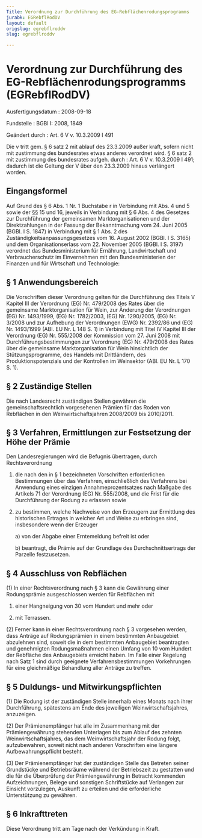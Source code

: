 ```yaml
---
Title: Verordnung zur Durchführung des EG-Rebflächenrodungsprogramms
jurabk: EGRebflRodDV
layout: default
origslug: egrebflroddv
slug: egrebflroddv

---
```


# Verordnung zur Durchführung des EG-Rebflächenrodungsprogramms (EGRebflRodDV)

Ausfertigungsdatum
:   2008-09-18

Fundstelle
:   BGBl I: 2008, 1849

Geändert durch
:   Art. 6 V v. 10.3.2009 I 491

Die v tritt gem. § 6 satz 2 mit ablauf des 23.3.2009 außer kraft, sofern nicht mit zustimmung des bundesrates etwas anderes verordnet wird. § 6 satz 2 mit zustimmung des bundesrates aufgeh. durch
:   Art. 6 V v. 10.3.2009 I 491; dadurch ist die Geltung der V über den 23.3.2009 hinaus verlängert worden.

## Eingangsformel

Auf Grund des § 6 Abs. 1 Nr. 1 Buchstabe r in Verbindung mit Abs. 4
und 5 sowie der §§ 15 und 16, jeweils in Verbindung mit § 6 Abs. 4 des
Gesetzes zur Durchführung der gemeinsamen Marktorganisationen und der
Direktzahlungen in der Fassung der Bekanntmachung vom 24. Juni 2005
(BGBl. I S. 1847) in Verbindung mit § 1 Abs. 2 des
Zuständigkeitsanpassungsgesetzes vom 16. August 2002 (BGBl. I S. 3165)
und dem Organisationserlass vom 22. November 2005 (BGBl. I S. 3197)
verordnet das Bundesministerium für Ernährung, Landwirtschaft und
Verbraucherschutz im Einvernehmen mit den Bundesministerien der
Finanzen und für Wirtschaft und Technologie:

## § 1 Anwendungsbereich

Die Vorschriften dieser Verordnung gelten für die Durchführung des
Titels V Kapitel III der Verordnung (EG) Nr. 479/2008 des Rates über
die gemeinsame Marktorganisation für Wein, zur Änderung der
Verordnungen (EG) Nr. 1493/1999, (EG) Nr. 1782/2003, (EG) Nr.
1290/2005, (EG) Nr. 3/2008 und zur Aufhebung der Verordnungen (EWG)
Nr. 2392/86 und (EG) Nr. 1493/1999 (ABl. EU Nr. L 148 S. 1) in
Verbindung mit Titel IV Kapitel III der Verordnung (EG) Nr. 555/2008
der Kommission vom 27. Juni 2008 mit Durchführungsbestimmungen zur
Verordnung (EG) Nr. 479/2008 des Rates über die gemeinsame
Marktorganisation für Wein hinsichtlich der Stützungsprogramme, des
Handels mit Drittländern, des Produktionspotenzials und der Kontrollen
im Weinsektor (ABl. EU Nr. L 170 S. 1).

## § 2 Zuständige Stellen

Die nach Landesrecht zuständigen Stellen gewähren die
gemeinschaftsrechtlich vorgesehenen Prämien für das Roden von
Rebflächen in den Weinwirtschaftsjahren 2008/2009 bis 2010/2011.

## § 3 Verfahren, Ermittlungen zur Festsetzung der Höhe der Prämie

Den Landesregierungen wird die Befugnis übertragen, durch
Rechtsverordnung

1.  die nach den in § 1 bezeichneten Vorschriften erforderlichen
    Bestimmungen über das Verfahren, einschließlich des Verfahrens bei
    Anwendung eines einzigen Annahmeprozentsatzes nach Maßgabe des
    Artikels 71 der Verordnung (EG) Nr. 555/2008, und die Frist für die
    Durchführung der Rodung zu erlassen sowie


2.  zu bestimmen, welche Nachweise von den Erzeugern zur Ermittlung des
    historischen Ertrages in welcher Art und Weise zu erbringen sind,
    insbesondere wenn der Erzeuger

    a)  von der Abgabe einer Erntemeldung befreit ist oder


    b)  beantragt, die Prämie auf der Grundlage des Durchschnittsertrags der
        Parzelle festzusetzen.

## § 4 Ausschluss von Rebflächen

(1) In einer Rechtsverordnung nach § 3 kann die Gewährung einer
Rodungsprämie ausgeschlossen werden für Rebflächen mit

1.  einer Hangneigung von 30 vom Hundert und mehr oder


2.  mit Terrassen.




(2) Ferner kann in einer Rechtsverordnung nach § 3 vorgesehen werden,
dass Anträge auf Rodungsprämien in einem bestimmten Anbaugebiet
abzulehnen sind, soweit die in dem bestimmten Anbaugebiet beantragten
und genehmigten Rodungsmaßnahmen einen Umfang von 10 vom Hundert der
Rebfläche des Anbaugebiets erreicht haben. Im Falle einer Regelung
nach Satz 1 sind durch geeignete Verfahrensbestimmungen Vorkehrungen
für eine gleichmäßige Behandlung aller Anträge zu treffen.

## § 5 Duldungs- und Mitwirkungspflichten

(1) Die Rodung ist der zuständigen Stelle innerhalb eines Monats nach
ihrer Durchführung, spätestens am Ende des jeweiligen
Weinwirtschaftsjahres, anzuzeigen.

(2) Der Prämienempfänger hat alle im Zusammenhang mit der
Prämiengewährung stehenden Unterlagen bis zum Ablauf des zehnten
Weinwirtschaftsjahres, das dem Weinwirtschaftsjahr der Rodung folgt,
aufzubewahren, soweit nicht nach anderen Vorschriften eine längere
Aufbewahrungspflicht besteht.

(3) Der Prämienempfänger hat der zuständigen Stelle das Betreten
seiner Grundstücke und Betriebsräume während der Betriebszeit zu
gestatten und die für die Überprüfung der Prämiengewährung in Betracht
kommenden Aufzeichnungen, Belege und sonstigen Schriftstücke auf
Verlangen zur Einsicht vorzulegen, Auskunft zu erteilen und die
erforderliche Unterstützung zu gewähren.

## § 6 Inkrafttreten

Diese Verordnung tritt am Tage nach der Verkündung in Kraft.

